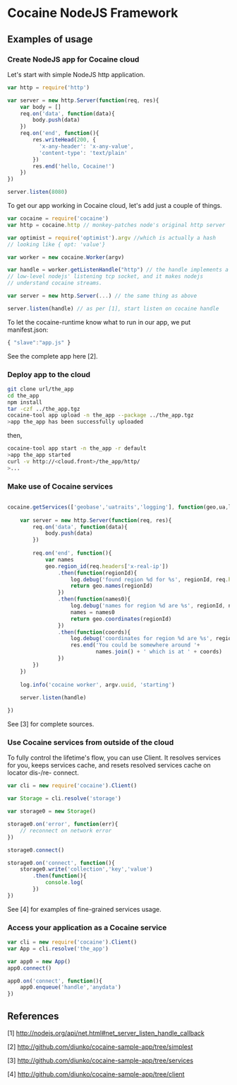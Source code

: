 
# Cocaine NodeJS Framework

## Examples of usage

### Create NodeJS app for Cocaine cloud

Let's start with simple NodeJS http application.

```js
var http = require('http')

var server = new http.Server(function(req, res){
    var body = []
    req.on('data', function(data){
        body.push(data)
    })
    req.on('end', function(){
        res.writeHead(200, {
          'x-any-header': 'x-any-value',
          'content-type': 'text/plain'
        })
        res.end('hello, Cocaine!')
    })
})

server.listen(8080)
```

To get our app working in Cocaine cloud, let's add just a couple of things.

```js
var cocaine = require('cocaine')
var http = cocaine.http // monkey-patches node's original http server

var optimist = require('optimist').argv //which is actually a hash
// looking like { opt: 'value'}

var worker = new cocaine.Worker(argv)

var handle = worker.getListenHandle("http") // the handle implements a
// low-level nodejs' listening tcp socket, and it makes nodejs
// understand cocaine streams.

var server = new http.Server(...) // the same thing as above

server.listen(handle) // as per [1], start listen on cocaine handle
```

To let the cocaine-runtime know what to run in our app, we put
manifest.json:

```js
{ "slave":"app.js" }
```

See the complete app here [2].

### Deploy app to the cloud

```bash
git clone url/the_app
cd the_app
npm install
tar -czf ../the_app.tgz
cocaine-tool app upload -n the_app --package ../the_app.tgz
>app the_app has been successfully uploaded
```

then,

```bash
cocaine-tool app start -n the_app -r default
>app the_app started
curl -v http://<cloud.front>/the_app/http/
>...
```

### Make use of Cocaine services

```js

cocaine.getServices(['geobase','uatraits','logging'], function(geo,ua,log){
    
    var server = new http.Server(function(req, res){
        req.on('data', function(data){
            body.push(data)
        })
        
        req.on('end', function(){      
            var names
            geo.region_id(req.headers['x-real-ip'])
                .then(function(regionId){
                    log.debug('found region %d for %s', regionId, req.headers['x-real-ip'])
                    return geo.names(regionId)
                })
                .then(function(names0){
                    log.debug('names for region %d are %s', regionId, names0.join())
                    names = names0
                    return geo.coordinates(regionId)
                })
                .then(function(coords){
                    log.debug('coordinates for region %d are %s', regionId, coords.join())
                    res.end('You could be somewhere around '+
                            names.join() + ' which is at ' + coords)
                })
        })
    })
    
    log.info('cocaine worker', argv.uuid, 'starting')
    
    server.listen(handle)

})

```

See [3] for complete sources.

### Use Cocaine services from outside of the cloud

To fully control the lifetime's flow, you can use Client. It resolves
services for you, keeps services cache, and resets resolved services
cache on locator dis-/re- connect. 

```js
var cli = new require('cocaine').Client()

var Storage = cli.resolve('storage')

var storage0 = new Storage()

storage0.on('error', function(err){
    // reconnect on network error
})

storage0.connect()

storage0.on('connect', function(){
    storage0.write('collection','key','value')
        .then(function(){
            console.log(
        })
})
```

See [4] for examples of fine-grained services usage.

### Access your application as a Cocaine service

```js
var cli = new require('cocaine').Client()
var App = cli.resolve('the_app')

var app0 = new App()
app0.connect()

app0.on('connect', function(){
    app0.enqueue('handle','anydata')
})

```

## References

[1] http://nodejs.org/api/net.html#net_server_listen_handle_callback

[2] http://github.com/diunko/cocaine-sample-app/tree/simplest

[3] http://github.com/diunko/cocaine-sample-app/tree/services

[4] http://github.com/diunko/cocaine-sample-app/tree/client

